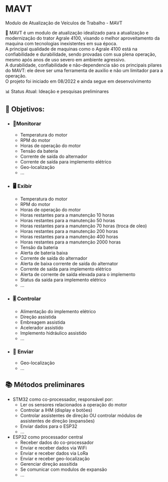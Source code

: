 # MAVT
Modulo de Atualização de Veículos de Trabalho - MAVT

📝 MAVT é um modulo de atualização idealizado para a atualização e modernização do trator Agrale 4100, visando o melhor aproveitamento da maquina com tecnologias inexistentes em sua época.
<br/> A principal qualidade de maquinas como o Agrale 4100 está na confiabilidade e durabilidade, sendo provadas com sua plena operação, mesmo após anos de uso severo em ambiente agressivo.
<br/> A durabilidade, confiabilidade e não-dependencia são os principais pilares do MAVT: ele deve ser uma ferramenta de auxilio e não um limitador para a operação.
<br/> O projeto foi iniciado em 08/2022 e ainda segue em desenvolvimento

📊 Status Atual: Ideação e pesquisas preliminares

## 🎯 Objetivos:
<!--ts-->

  * ### 🔬Monitorar
    * Temperatura do motor
    * RPM do motor
    * Horas de operação do motor
    * Tensão da bateria
    * Corrente de saída do alternador
    * Corrente de saída para implemento elétrico
    * Geo-localização
    * ...
  * ### 🖥️ Exibir
    * Temperatura do motor
    * RPM do motor
    * Horas de operação do motor
    * Horas restantes para a manutenção 10 horas
    * Horas restantes para a manutenção 50 horas
    * Horas restantes para a manutenção 70 horas (troca de oleo)
    * Horas restantes para a manutenção 200 horas
    * Horas restantes para a manutenção 400 horas
    * Horas restantes para a manutenção 2000 horas
    * Tensão da bateria
    * Alerta de bateria baixa
    * Corrente de saída do alternador
    * Alerta de baixa corrente de saída do alternator
    * Corrente de saída para implemento elétrico
    * Alerta de corrente de saída elevada para o implemento
    * Status da saída para implemento elétrico
    * ...
  * ### 🎚️ Controlar
    * Alimentação do implemento elétrico
    * Direção assistida
    * Embreagem assistida
    * Acelerador assistido
    * Implemento hidráulico assistido
    * ...
  * ### 📡 Enviar
    * Geo-localização
    * ...

<!--te-->

## 📚 Métodos preliminares
<!--ts-->

  * STM32 como co-processador, responsável por:
    * Ler os sensores relacionados a operação do motor
    * Controlar a IHM (display e botões)
    * Controlar assistentes de direção OU controlar módulos de assistentes de direção (expansões)
    * Enviar dados para o ESP32
    * ...
  * ESP32 como processador central
    * Receber dados do co-processador
    * Enviar e receber dados via WiFi
    * Enviar e receber dados via LoRa
    * Enviar e receber geo-localização
    * Gerenciar direção asssitida
    * Se comunicar com modulos de expansão
    * ...

<!--te-->
